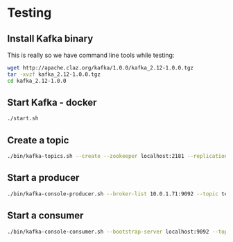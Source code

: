 

# Testing

## Install Kafka binary

This is really so we have command line tools while testing:

```bash
wget http://apache.claz.org/kafka/1.0.0/kafka_2.12-1.0.0.tgz
tar -xvzf kafka_2.12-1.0.0.tgz
cd kafka_2.12-1.0.0
```

## Start Kafka - docker

```bash
./start.sh
```

## Create a topic

```bash
./bin/kafka-topics.sh --create --zookeeper localhost:2181 --replication-factor 1 --partitions 1 --topic mytopic
```

## Start a producer

```bash
./bin/kafka-console-producer.sh --broker-list 10.0.1.71:9092 --topic test2
```

## Start a consumer

```bash
./bin/kafka-console-consumer.sh --bootstrap-server localhost:9092 --topic test2 --from-beginning
```

